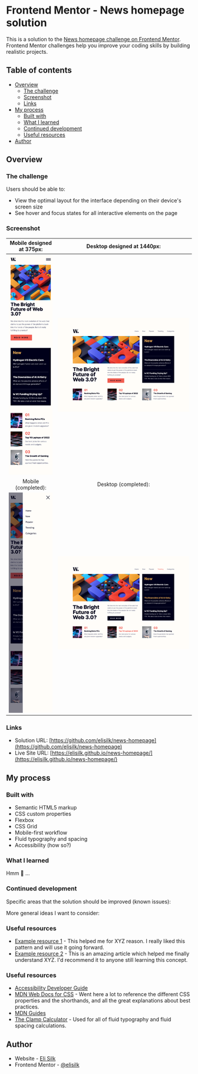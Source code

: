 # Frontend Mentor - News homepage solution

This is a solution to the [News homepage challenge on Frontend Mentor](https://www.frontendmentor.io/challenges/news-homepage-H6SWTa1MFl). Frontend Mentor challenges help you improve your coding skills by building realistic projects.

## Table of contents

- [Overview](#overview)
  - [The challenge](#the-challenge)
  - [Screenshot](#screenshot)
  - [Links](#links)
- [My process](#my-process)
  - [Built with](#built-with)
  - [What I learned](#what-i-learned)
  - [Continued development](#continued-development)
  - [Useful resources](#useful-resources)
- [Author](#author)

## Overview

### The challenge

Users should be able to:

- View the optimal layout for the interface depending on their device's screen size
- See hover and focus states for all interactive elements on the page

### Screenshot

|          Mobile designed at 375px:           |           Desktop designed at 1440px:           |
| :------------------------------------------: | :---------------------------------------------: |
|   ![](./screenshots/screenshot-mobile.png)   |    ![](./screenshots/screenshot-desktop.png)    |
|             Mobile (completed):              |              Desktop (completed):               |
| ![](./screenshots/screenshot-mobile-nav.png) | ![](./screenshots/screenshot-desktop-hover.png) |

### Links

- Solution URL: [https://github.com/elisilk/news-homepage](https://github.com/elisilk/news-homepage)
- Live Site URL: [https://elisilk.github.io/news-homepage/](https://elisilk.github.io/news-homepage/)

## My process

### Built with

- Semantic HTML5 markup
- CSS custom properties
- Flexbox
- CSS Grid
- Mobile-first workflow
- Fluid typography and spacing
- Accessibility (how so?)

### What I learned

Hmm 🤔 ...

### Continued development

Specific areas that the solution should be improved (known issues):

More general ideas I want to consider:

### Useful resources

- [Example resource 1](https://www.example.com) - This helped me for XYZ reason. I really liked this pattern and will use it going forward.
- [Example resource 2](https://www.example.com) - This is an amazing article which helped me finally understand XYZ. I'd recommend it to anyone still learning this concept.

### Useful resources

- [Accessibility Developer Guide](https://www.accessibility-developer-guide.com/)
- [MDN Web Docs for CSS](https://developer.mozilla.org/en-US/docs/Web/CSS) - Went here a lot to reference the different CSS properties and the shorthands, and all the great explanations about best practices.
- [MDN Guides](https://developer.mozilla.org/en-US/docs/Learn)
- [The Clamp Calculator](https://royalfig.github.io/fluid-typography-calculator/) - Used for all of fluid typography and fluid spacing calculations.

## Author

- Website - [Eli Silk](https://github.com/elisilk)
- Frontend Mentor - [@elisilk](https://www.frontendmentor.io/profile/elisilk)
